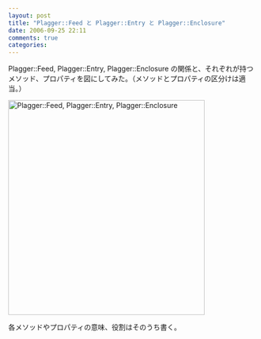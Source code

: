 ```yaml
---
layout: post
title: "Plagger::Feed と Plagger::Entry と Plagger::Enclosure"
date: 2006-09-25 22:11
comments: true
categories: 
---
```

<p>
Plagger::Feed, Plagger::Entry, Plagger::Enclosure の関係と、それぞれが持つメソッド、プロパティを図にしてみた。（メソッドとプロパティの区分けは適当。）
</p>

<p>
<a href="http://mizzy.org/img/mashup/feed_entry_enclosure.jpg"><img src="http://mizzy.org/img/mashup/feed_entry_enclosure.jpg" width="397" height="433" alt="Plagger::Feed, Plagger::Entry, Plagger::Enclosure" /></a>
</p>

各メソッドやプロパティの意味、役割はそのうち書く。